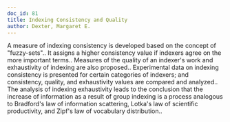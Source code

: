 ```yaml
---
doc_id: 81
title: Indexing Consistency and Quality
author: Dexter, Margaret E.
---
```


A measure of indexing consistency is developed based on the concept of 
"fuzzy-sets".. It assigns a higher consistency value if indexers agree on the 
more important terms.. Measures of the quality of an indexer's work and 
exhaustivity of indexing are also proposed.. Experimental data on indexing 
consistency is presented for certain categories of indexers; and consistency,
quality, and exhaustivity values are compared and analyzed.. The analysis of 
indexing exhaustivity leads to the conclusion that the increase of information
as a result of group indexing is a process analogous to Bradford's law of
information scattering, Lotka's law of scientific productivity, and Zipf's law
of vocabulary distribution..